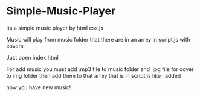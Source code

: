 # Simple-Music-Player
Its a simple music player by html css js

Music will play from music folder that there are in an arrey in script.js with covers

Just open index.html

For add music you must add .mp3 file to music folder and .jpg file for cover to img folder
then add them to that arrey that is in script.js like i added

now you have new music!
